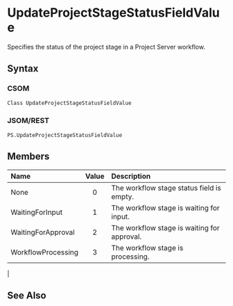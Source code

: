 [comment]: # (Name:UpdateProjectStageStatusFieldValue)
[comment]: # (Type:Enum)
[comment]: # (Status:Incomplete)
[comment]: # (GeneratedDate:2016-12-15 22:38:08Z)

# UpdateProjectStageStatusFieldValue

Specifies the status of the project stage in a Project Server workflow.



## Syntax

### CSOM

```C#
Class UpdateProjectStageStatusFieldValue 
```
### JSOM/REST

```
PS.UpdateProjectStageStatusFieldValue
```


## Members



|**Name**|**Value**|**Description**|
|:------ |:----: |:----- |
|None|0| The workflow stage status field is empty.|
|WaitingForInput|1| The workflow stage is waiting for input.|
|WaitingForApproval|2| The workflow stage is waiting for approval.|
|WorkflowProcessing|3| The workflow stage is processing.
|




## See Also
